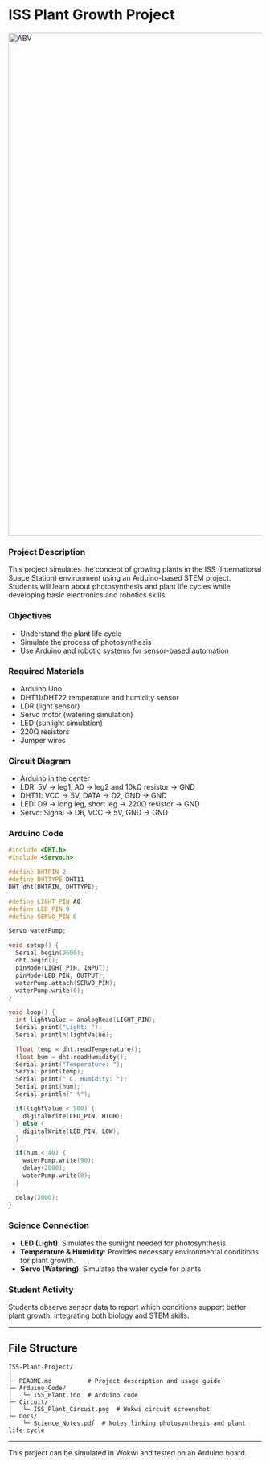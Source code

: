 # ISS Plant Growth Project

<img width="707" height="1000" alt="ABV" src="https://github.com/user-attachments/assets/097b8fb1-c523-48c7-a305-0fa4d965d4c6" />


### Project Description

This project simulates the concept of growing plants in the ISS (International Space Station) environment using an Arduino-based STEM project. Students will learn about photosynthesis and plant life cycles while developing basic electronics and robotics skills.

### Objectives

* Understand the plant life cycle
* Simulate the process of photosynthesis
* Use Arduino and robotic systems for sensor-based automation

### Required Materials

* Arduino Uno
* DHT11/DHT22 temperature and humidity sensor
* LDR (light sensor)
* Servo motor (watering simulation)
* LED (sunlight simulation)
* 220Ω resistors
* Jumper wires

### Circuit Diagram

* Arduino in the center
* LDR: 5V -> leg1, A0 -> leg2 and 10kΩ resistor -> GND
* DHT11: VCC -> 5V, DATA -> D2, GND -> GND
* LED: D9 -> long leg, short leg -> 220Ω resistor -> GND
* Servo: Signal -> D6, VCC -> 5V, GND -> GND

### Arduino Code

```cpp
#include <DHT.h>
#include <Servo.h>

#define DHTPIN 2
#define DHTTYPE DHT11
DHT dht(DHTPIN, DHTTYPE);

#define LIGHT_PIN A0
#define LED_PIN 9
#define SERVO_PIN 6

Servo waterPump;

void setup() {
  Serial.begin(9600);
  dht.begin();
  pinMode(LIGHT_PIN, INPUT);
  pinMode(LED_PIN, OUTPUT);
  waterPump.attach(SERVO_PIN);
  waterPump.write(0);
}

void loop() {
  int lightValue = analogRead(LIGHT_PIN);
  Serial.print("Light: ");
  Serial.println(lightValue);

  float temp = dht.readTemperature();
  float hum = dht.readHumidity();
  Serial.print("Temperature: ");
  Serial.print(temp);
  Serial.print(" C, Humidity: ");
  Serial.print(hum);
  Serial.println(" %");

  if(lightValue < 500) {
    digitalWrite(LED_PIN, HIGH);
  } else {
    digitalWrite(LED_PIN, LOW);
  }

  if(hum < 40) {
    waterPump.write(90);
    delay(2000);
    waterPump.write(0);
  }

  delay(2000);
}
```

### Science Connection

* **LED (Light)**: Simulates the sunlight needed for photosynthesis.
* **Temperature & Humidity**: Provides necessary environmental conditions for plant growth.
* **Servo (Watering)**: Simulates the water cycle for plants.

### Student Activity

Students observe sensor data to report which conditions support better plant growth, integrating both biology and STEM skills.

---

## File Structure

```
ISS-Plant-Project/
│
├─ README.md          # Project description and usage guide
├─ Arduino_Code/
│   └─ ISS_Plant.ino  # Arduino code
├─ Circuit/
│   └─ ISS_Plant_Circuit.png  # Wokwi circuit screenshot
└─ Docs/
    └─ Science_Notes.pdf  # Notes linking photosynthesis and plant life cycle
```

---

This project can be simulated in Wokwi and tested on an Arduino board.
